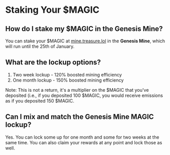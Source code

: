 # Staking Your $MAGIC

## How do I stake my $MAGIC in the Genesis Mine?

You can stake your $MAGIC at [mine.treasure.lol](https://https/mine.treasure.lol) in the **Genesis Mine**, which will run until the 25th of January.

## What are the lockup options?

1. Two week lockup - 120% boosted mining efficiency
2. One month lockup - 150% boosted mining efficiency

Note: This is not a return, it's a multiplier on the $MAGIC that you've deposited (i.e., if you deposited 100 $MAGIC, you would receive emissions as if you deposited 150 $MAGIC.

## Can I mix and match the Genesis Mine MAGIC lockup?

Yes. You can lock some up for one month and some for two weeks at the same time. You can also claim your rewards at any point and lock those as well.
